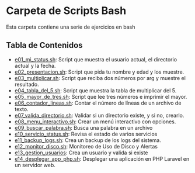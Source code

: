 # Carpeta de Scripts Bash

Esta carpeta contiene una serie de ejercicios en bash

## Tabla de Contenidos

- [e01_mi_status.sh](./e01_mi_status.sh): Script que muestra el usuario actual, el directorio actual y la fecha.
- [e02_presentacion.sh](./e02_presentacion.sh): Script que pida tu nombre y edad y los muestre.
- [e03_multiplicar.sh](./e03_multiplicar.sh): Script que reciba dos números por arg y muestre el resultado.
- [e04_tabla_del_5.sh](./e04_tabla_del_5.sh): Script que muestra la tabla de multiplicar del 5.
- [e05_mayor_de_tres.sh](./e05_mayor_de_tres.sh): Script que lee tres números e imprimir el mayor.
- [e06_contador_lineas.sh](./e06_contador_lineas.sh): Contar el número de líneas de un archivo de texto.
- [e07_valida_directorio.sh](./e07_valida_directorio.sh): Validar si un directorio existe, y si no, crearlo.
- [e08_menu_interactivo.sh](./e08_menu_interactivo.sh): Crear un menú interactivo con opciones.
- [e09_buscar_palabra.sh](./e09_buscar_palabra.sh): Busca una palabra en un archivo
- [e10_servicio_status.sh](./e10_servicio_status.sh): Revisa el estado de varios servicios
- [e11_backup_logs.sh](./e11_backup_logs.sh): Crea un backup de los logs del sistema.
- [e12_monitor_disco.sh](./e12_monitor_disco.sh): Monitoreo de Uso de Disco y Alertas
- [e13_gestion_usuarios](./e13_gestion_usuarios): Crea un usuario y valida si existe
- [e14_desplegar_app_php.sh](./e14_desplegar_app_php.sh): Desplegar una aplicación en PHP Laravel en un servidor web.